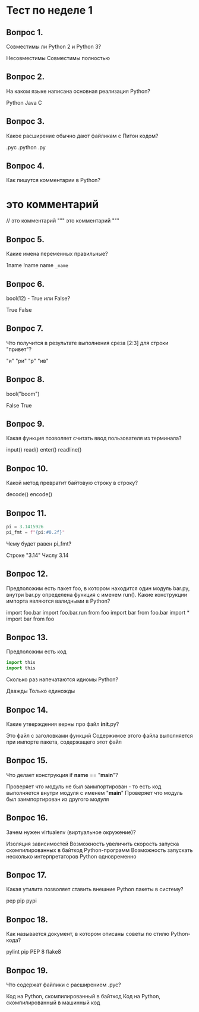 # Тест по неделе 1

## Вопрос 1. 
Совместимы ли Python 2 и Python 3?

Несовместимы
Совместимы полностью

## Вопрос 2. 
На каком языке написана основная реализация Python?

Python
Java
C

## Вопрос 3. 
Какое расширение обычно дают файликам с Питон кодом?

.pyc
.python
.py

## Вопрос 4. 
Как пишутся комментарии в Python?

# это комментарий
// это комментарий
""" это комментарий """

## Вопрос 5. 
Какие имена переменных правильные?

1name
!name
name
`_name`

## Вопрос 6. 
bool(12) - True или False?

True
False

## Вопрос 7. 
Что получится в результате выполнения среза [2:3] для строки "привет"?

"и"
"ри"
"р"
"ив"

## Вопрос 8. 
bool("boom")

False
True

## Вопрос 9. 
Какая функция позволяет считать ввод пользователя из терминала?

input()
read()
enter()
readline()

## Вопрос 10. 
Какой метод превратит байтовую строку в строку?

decode()
encode()

## Вопрос 11. 
```python
pi = 3.1415926
pi_fmt = f"{pi:#0.2f}"
```
Чему будет равен pi_fmt?

Строке "3.14"
Числу 3.14

## Вопрос 12. 
Предположим есть пакет foo, в котором находится один модуль bar.py, внутри bar.py определена функция с именем run(). Какие конструкции импорта являются валидными в Python?

import foo.bar
import foo.bar.run
from foo import bar
from foo.bar import *
import bar from foo

## Вопрос 13. 
Предположим есть код
```python
import this
import this
```
Сколько раз напечатаются идиомы Python?

Дважды
Только единожды

## Вопрос 14. 
Какие утверждения верны про файл __init__.py?

Это файл с заголовками функций
Содержимое этого файла выполняется при импорте пакета, содержащего этот файл

## Вопрос 15. 
Что делает конструкция if __name__ == "__main__"?

Проверяет что модуль не был заимпортирован - то есть код выполняется внутри модуля с именем "__main__"
Проверяет что модуль был заимпортирован из другого модуля

## Вопрос 16. 
Зачем нужен virtualenv (виртуальное окружение)?

Изоляция зависимостей
Возможность увеличить скорость запуска скомпилированных в байткод Python-программ
Возможность запускать несколько интерпретаторов Python одновременно

## Вопрос 17. 
Какая утилита позволяет ставить внешние Python пакеты в систему?

pep
pip
pypi

## Вопрос 18. 
Как называется документ, в котором описаны советы по стилю Python-кода?

pylint
pip
PEP 8
flake8

## Вопрос 19. 
Что содержат файлики с расширением .pyc?

Код на Python, cкомпилированный в байткод
Код на Python, cкомпилированный в машинный код


